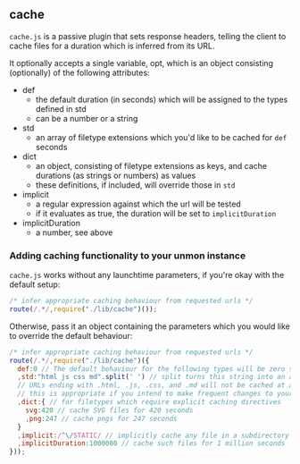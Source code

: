 
## cache

`cache.js` is a passive plugin that sets response headers, telling the client to cache files for a duration which is inferred from its URL.

It optionally accepts a single variable, opt, which is an object consisting (optionally) of the following attributes:

* def
  + the default duration (in seconds) which will be assigned to the types defined in std
  + can be a number or a string
* std
  + an array of filetype extensions which you'd like to be cached for `def` seconds
* dict
  + an object, consisting of filetype extensions as keys, and cache durations (as strings or numbers) as values
  + these definitions, if included, will override those in `std`
* implicit
  + a regular expression against which the url will be tested
  + if it evaluates as true, the duration will be set to `implicitDuration`
* implicitDuration
  + a number, see above

### Adding caching functionality to your unmon instance

`cache.js` works without any launchtime parameters, if you're okay with the default setup:

```Javascript
/* infer appropriate caching behaviour from requested urls */
route(/.*/,require("./lib/cache")());
```

Otherwise, pass it an object containing the parameters which you would like to override the default behaviour:


```Javascript
/* infer appropriate caching behaviour from requested urls */
route(/.*/,require("./lib/cache")({
  def:0 // The default behaviour for the following types will be zero seconds
  ,std:"html js css md".split(' ') // split turns this string into an array
  // URLs ending with .html, .js, .css, and .md will not be cached at all
  // this is appropriate if you intend to make frequent changes to your content
  ,dict:{ // for filetypes which require explicit caching directives
    svg:420 // cache SVG files for 420 seconds
    ,png:247 // cache pngs for 247 seconds
  }
  ,implicit:/^\/STATIC/ // implicitly cache any file in a subdirectory of '/STATIC/'
  ,implicitDuration:1000000 // cache such files for 1 million seconds
}));
```
